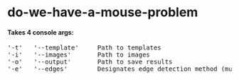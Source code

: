 # do-we-have-a-mouse-problem

#### Takes 4 console args:  
<pre>
'-t'   '--template'     Path to templates
'-i'   '--images'       Path to images
'-o'   '--output'       Path to save results
'-e'   '--edges'        Designates edge detection method (must be "canny", "sobel", or "boundary"
<pre>
